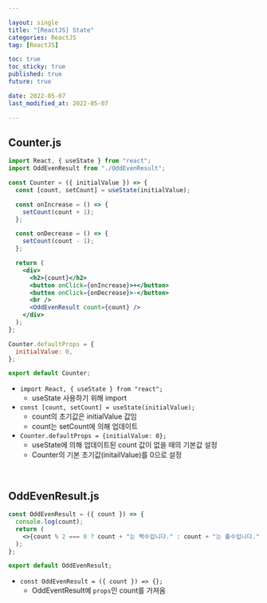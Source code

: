 ```yaml
---

layout: single
title: "[ReactJS] State"
categories: ReactJS
tag: [ReactJS]

toc: true
toc_sticky: true
published: true
future: true

date: 2022-05-07
last_modified_at: 2022-05-07

---
```


## Counter.js

```jsx
import React, { useState } from "react";
import OddEvenResult from "./OddEvenResult";

const Counter = ({ initialValue }) => {
  const [count, setCount] = useState(initialValue);

  const onIncrease = () => {
    setCount(count + 1);
  };

  const onDecrease = () => {
    setCount(count - 1);
  };

  return (
    <div>
      <h2>{count}</h2>
      <button onClick={onIncrease}>+</button>
      <button onClick={onDecrease}>-</button>
      <br />
      <OddEvenResult count={count} />
    </div>
  );
};

Counter.defaultProps = {
  initialValue: 0,
};

export default Counter;
```

- `import React, { useState } from "react";`
    - useState 사용하기 위해 import
- `const [count, setCount] = useState(initialValue);`
    - count의 초기값은 initialValue 값임
    - count는 setCount에 의해 업데이트
- `Counter.defaultProps = {initialValue: 0};`
    - useState에 의해 업데이트된 count 값이 없을 때의 기본값 설정
    - Counter의 기본 초기값(initailValue)를 0으로 설정

<br />

## OddEvenResult.js

```jsx
const OddEvenResult = ({ count }) => {
  console.log(count);
  return (
    <>{count % 2 === 0 ? count + "는 짝수입니다." : count + "는 홀수입니다."}</>
  );
};

export default OddEvenResult;
```

- `const OddEvenResult = ({ count }) => {};`
    - OddEventResult에 `props`인 count를 가져옴
